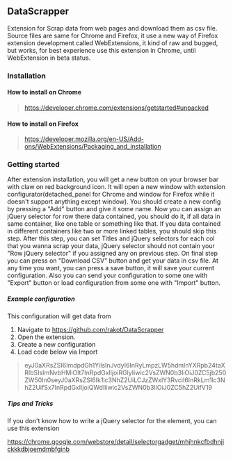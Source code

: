DataScrapper
-------
Extension for Scrap data from web pages and download them as csv file. Source files are same for Chrome and Firefox, it use a new way of Firefox extension development called WebExtensions, it kind of raw and bugged, but works, for best experience use this extension in Chrome, until WebExtension in beta status.

### Installation

#### How to install on Chrome
> https://developer.chrome.com/extensions/getstarted#unpacked

#### How to install on Firefox
> https://developer.mozilla.org/en-US/Add-ons/WebExtensions/Packaging_and_installation

### Getting started
After extension installation, you will get a new button on your browser bar with claw on red background icon. It will open a new window with extension configurator(detached_panel for Chrome and window for Firefox while it doesn't support anything except window). You should create a new config by pressing a "Add" button and give it some name.
Now you can assign an jQuery selector for row there data contained, you should do it, if all data in same container, like one table or something like that. If you data contained in different containers like two or more linked tables, you should skip this step.
After this step, you can set Titles and jQuery selectors for each col that you wanna scrap your data, jQuery selector should not contain your "Row jQuery selector" if you assigned any on previous step.
On final step you can press on "Download CSV" button and get your data in csv file.
At any time you want, you can press a save button, it will save your current configuration.
Also you can send your configuration to some one with "Export" button or load configuration from some one with "Import" button.
##### Example configuration
This configuration will get data from 

 1. Navigate to https://github.com/rakot/DataScrapper
 2. Open the extension.
 3. Create a new configuration
 4. Load code below via Import

> eyJ0aXRsZSI6ImdpdGh1YiIsInJvdyI6InRyLmpzLW5hdmlnYXRpb24taXRlbSIsImNvbHMiOlt7InRpdGxlIjoiRGlyIiwic2VsZWN0b3IiOiJ0ZC5jb250ZW50In0seyJ0aXRsZSI6Ik1lc3NhZ2UiLCJzZWxlY3RvciI6InRkLm1lc3NhZ2UifSx7InRpdGxlIjoiQWdlIiwic2VsZWN0b3IiOiJ0ZC5hZ2UifV19

##### Tips and Tricks
 
 If you don't know how to write a jQuery selector for the element, you can use this extension

https://chrome.google.com/webstore/detail/selectorgadget/mhjhnkcfbdhnjickkkdbjoemdmbfginb